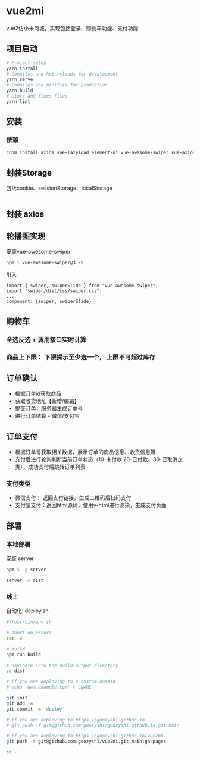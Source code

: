 # vue2mi

vue2仿小米商城，实现包括登录、购物车功能、支付功能

## 项目启动

```bash
# Project setup
yarn install
# Compiles and hot-reloads for development
yarn serve
# Compiles and minifies for production
yarn build
# Lints and fixes files
yarn lint
```

## 安装

### 依赖

```bash
cnpm install axios vue-lazyload element-ui vue-awesome-swiper vue-axios vue-cookie --save-dev
```

## 封装Storage

包括cookie、sessionStorage、localStorage
```js

```

## 封装 axios

## 轮播图实现

安装vue-awesome-swiper
```
npm i vue-awesome-swiper@3 -S
```

引入
```
import { swiper, swiperSlide } from "vue-awesome-swiper";
import "swiper/dist/css/swiper.css";
...
component: {swiper, swiperSlide}
```

## 购物车

### 全选反选 + 调用接口实时计算
### 商品上下限： 下限提示至少选一个， 上限不可超过库存

## 订单确认

- 根据订单id获取商品
- 获取收货地址【新增/编辑】
- 提交订单，服务器生成订单号
- 进行订单结算 - 微信/支付宝

## 订单支付

- 根据订单号获取相关数据，展示订单的商品信息、收货信息等
- 支付后进行轮询判断当前订单状态（10-未付款 20-已付款、30-已取消之类），成功支付后跳转订单列表
### 支付类型
- 微信支付： 返回支付链接，生成二维码后扫码支付
- 支付宝支付：返回html源码，使用v-html进行渲染，生成支付页面

## 部署
### 本地部署

安装 server
```bash
npm i -g server

server -s dist
```

### 线上
自动化:
deploy.sh
```sh
#!/usr/bin/env sh

# abort on errors
set -e

# build
npm run build

# navigate into the build output directory
cd dist

# if you are deploying to a custom domain
# echo 'www.example.com' > CNAME

git init
git add -A
git commit -m 'deploy'

# if you are deploying to https://goozyshi.github.io
# git push -f git@github.com:goozyshi/goozyshi.github.io.git main

# if you are deploying to https://goozyshi.github.io/vue2mi
git push -f git@github.com:goozyshi/vue2mi.git main:gh-pages

cd -
```
